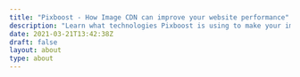```yaml
---
title: "Pixboost - How Image CDN can improve your website performance"
description: "Learn what technologies Pixboost is using to make your images load fast on any device and network"
date: 2021-03-21T13:42:38Z
draft: false
layout: about
type: about
---
```



